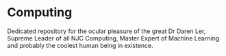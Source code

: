 # Computing

Dedicated repository for the ocular pleasure of the great Dr Daren Ler, 
Supreme Leader of all NJC Computing,
Master Expert of Machine Learning
and probably the coolest human being in existence.
